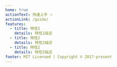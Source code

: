 ```yaml
---
home: true
actionText: 快速上手 →
actionLink: /guide/
features:
  - title: 特性1
    details: 特性1描述
  - title: 特性2
    details: 特性2描述
  - title: 特性2
    details: 特性2描述
footer: MIT Licensed | Copyright © 2017-present
---
```


